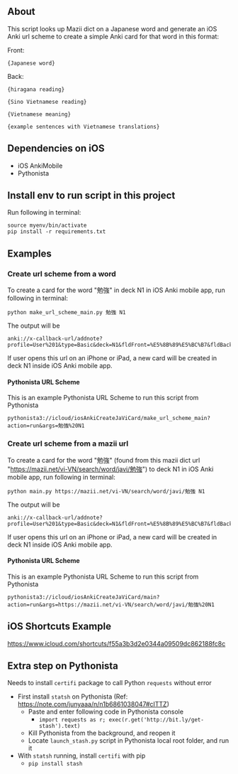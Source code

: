 ## About

This script looks up Mazii dict on a Japanese word and generate an iOS Anki url scheme to create a simple Anki card for that word in this format:

Front:
```
{Japanese word}
```

Back:

```
{hiragana reading}

{Sino Vietnamese reading}

{Vietnamese meaning}

{example sentences with Vietnamese translations}
```

## Dependencies on iOS
- iOS AnkiMobile
- Pythonista

## Install env to run script in this project

Run following in terminal:

```
source myenv/bin/activate
pip install -r requirements.txt
```

## Examples

### Create url scheme from a word

To create a card for the word "勉強" in deck N1 in iOS Anki mobile app, run following in terminal:

```
python make_url_scheme_main.py 勉強 N1
```

The output will be

```
anki://x-callback-url/addnote?profile=User%201&type=Basic&deck=N1&fldFront=%E5%8B%89%E5%BC%B7&fldBack=%E3%81%B9%E3%82%93%E3%81%8D%E3%82%87%E3%81%86%0A%3Cbr%3E%3Cbr%3E%0A%5BC%C6%AF%E1%BB%9CNG%2C%20C%C6%AF%E1%BB%A0NG%3Cbr%3EMI%E1%BB%84N%5D%0A%3Cbr%3E%3Cbr%3E%0Avi%E1%BB%87c%20h%E1%BB%8Dc%20h%C3%A0nh%3B%20s%E1%BB%B1%20h%E1%BB%8Dc%20h%C3%A0nh%0A%3Cbr%3E%3Cbr%3E%0A%E9%95%B7%E6%99%82%E9%96%93%E3%81%AE%E5%8B%89%E5%BC%B7%0A%3Cbr%3E%0AH%E1%BB%8Dc%20trong%20th%E1%BB%9Di%20gian%20d%C3%A0i%0A%3Cbr%3E%3Cbr%3E%0A%E6%9A%97%E8%A8%98%E3%81%A0%E3%81%91%E3%81%AE%E5%8B%89%E5%BC%B7%0A%3Cbr%3E%0ACh%E1%BB%89%20h%E1%BB%8Dc%20v%E1%BA%B9t
```

If user opens this url on an iPhone or iPad, a new card will be created in deck N1 inside iOS Anki mobile app.

#### Pythonista URL Scheme

This is an example Pythonista URL Scheme to run this script from Pythonista

```
pythonista3://icloud/iosAnkiCreateJaViCard/make_url_scheme_main?action=run&args=勉強%20N1
```

### Create url scheme from a mazii url

To create a card for the word "勉強" (found from this mazii dict url "https://mazii.net/vi-VN/search/word/javi/勉強") to deck N1 in iOS Anki mobile app, run following in terminal:

```
python main.py https://mazii.net/vi-VN/search/word/javi/勉強 N1
```

The output will be

```
anki://x-callback-url/addnote?profile=User%201&type=Basic&deck=N1&fldFront=%E5%8B%89%E5%BC%B7&fldBack=%E3%81%B9%E3%82%93%E3%81%8D%E3%82%87%E3%81%86%0A%3Cbr%3E%3Cbr%3E%0A%5BC%C6%AF%E1%BB%9CNG%2C%20C%C6%AF%E1%BB%A0NG%3Cbr%3EMI%E1%BB%84N%5D%0A%3Cbr%3E%3Cbr%3E%0Avi%E1%BB%87c%20h%E1%BB%8Dc%20h%C3%A0nh%3B%20s%E1%BB%B1%20h%E1%BB%8Dc%20h%C3%A0nh%0A%3Cbr%3E%3Cbr%3E%0A%E9%95%B7%E6%99%82%E9%96%93%E3%81%AE%E5%8B%89%E5%BC%B7%0A%3Cbr%3E%0AH%E1%BB%8Dc%20trong%20th%E1%BB%9Di%20gian%20d%C3%A0i%0A%3Cbr%3E%3Cbr%3E%0A%E6%9A%97%E8%A8%98%E3%81%A0%E3%81%91%E3%81%AE%E5%8B%89%E5%BC%B7%0A%3Cbr%3E%0ACh%E1%BB%89%20h%E1%BB%8Dc%20v%E1%BA%B9t
```

If user opens this url on an iPhone or iPad, a new card will be created in deck N1 inside iOS Anki mobile app.

#### Pythonista URL Scheme

This is an example Pythonista URL Scheme to run this script from Pythonista

```
pythonista3://icloud/iosAnkiCreateJaViCard/main?action=run&args=https://mazii.net/vi-VN/search/word/javi/勉強%20N1
```

## iOS Shortcuts Example
https://www.icloud.com/shortcuts/f55a3b3d2e0344a09509dc862188fc8c

## Extra step on Pythonista

Needs to install ```certifi``` package to call Python ```requests``` without error

- First install ```statsh``` on Pythonista (Ref: https://note.com/junyaaa/n/n1b6861038047#cITTZ)
  - Paste and enter following code in Pythonista console
    - ```import requests as r; exec(r.get('http://bit.ly/get-stash').text)```
  - Kill Pythonista from the background, and reopen it
  - Locate ```launch_stash.py``` script in Pythonista local root folder, and run it
- With ```statsh``` running, install ```certifi``` with pip
  - ```pip install stash```

